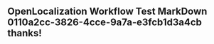 <properties
ms.topic="hero-topic"
ms.test1="hero-topic"
ms.test2="test"/>


## OpenLocalization Workflow Test MarkDown 0110a2cc-3826-4cce-9a7a-e3fcb1d3a4cb thanks!



<!--HONumber=Jul16_HO2-->


